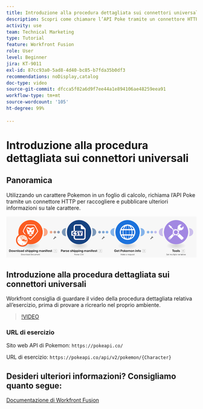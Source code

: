 ```yaml
---
title: Introduzione alla procedura dettagliata sui connettori universali
description: Scopri come chiamare l’API Poke tramite un connettore HTTP per raccogliere e pubblicare informazioni su un personaggio Pokemon, il tutto in [!DNL Adobe Workfront Fusion].
activity: use
team: Technical Marketing
type: Tutorial
feature: Workfront Fusion
role: User
level: Beginner
jira: KT-9011
exl-id: 87cc93a0-5ad8-4d40-bc85-b7fda35b0df3
recommendations: noDisplay,catalog
doc-type: video
source-git-commit: dfcca5f02a6d9f7ee44a1e894106ae48259eea91
workflow-type: tm+mt
source-wordcount: '105'
ht-degree: 99%

---
```


# Introduzione alla procedura dettagliata sui connettori universali

## Panoramica

Utilizzando un carattere Pokemon in un foglio di calcolo, richiama l’API Poke tramite un connettore HTTP per raccogliere e pubblicare ulteriori informazioni su tale carattere.

![Immagine dello scenario Fusion](assets/universal-connectors-and-routing-1.png)

## Introduzione alla procedura dettagliata sui connettori universali

Workfront consiglia di guardare il video della procedura dettagliata relativa all’esercizio, prima di provare a ricrearlo nel proprio ambiente.

>[!VIDEO](https://video.tv.adobe.com/v/335270/?quality=12&learn=on&enablevpops)

### URL di esercizio

Sito web API di Pokemon: `https://pokeapi.co/`

URL di esercizio: `https://pokeapi.co/api/v2/pokemon/{Character}`


## Desideri ulteriori informazioni? Consigliamo quanto segue:

[Documentazione di Workfront Fusion](https://experienceleague.adobe.com/en/docs/workfront-fusion/using/get-started-with-fusion/understand-workfront-fusion/workfront-fusion-overview)
